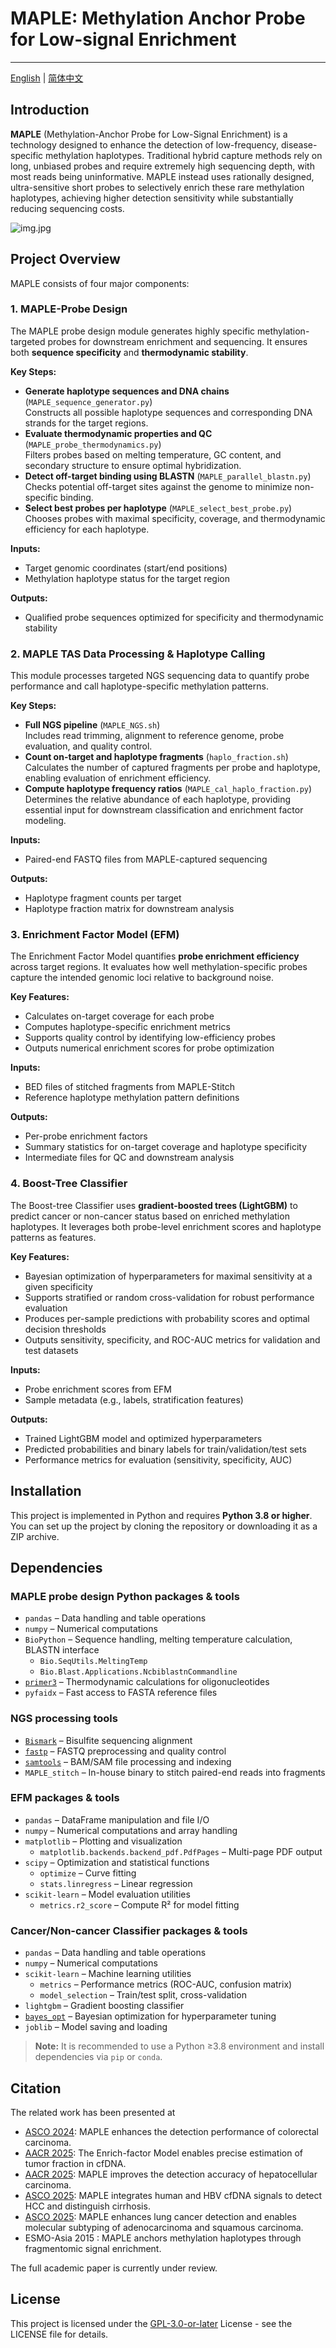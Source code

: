 # MAPLE: Methylation Anchor Probe for Low-signal Enrichment

---

[English](./README.md) | [简体中文](./README_zh.md)

## Introduction

**MAPLE** (Methylation-Anchor Probe for Low-Signal Enrichment) is a technology designed to enhance the detection of low-frequency, disease-specific methylation haplotypes. Traditional hybrid capture methods rely on long, unbiased probes and require extremely high sequencing depth, with most reads being uninformative. MAPLE instead uses rationally designed, ultra-sensitive short probes to selectively enrich these rare methylation haplotypes, achieving higher detection sensitivity while substantially reducing sequencing costs.

![img.jpg](imgs/probe_design.jpg)

## Project Overview

MAPLE consists of four major components:

### 1. MAPLE-Probe Design
The MAPLE probe design module generates highly specific methylation-targeted probes for downstream enrichment and sequencing. It ensures both **sequence specificity** and **thermodynamic stability**.

**Key Steps:**
- **Generate haplotype sequences and DNA chains** (`MAPLE_sequence_generator.py`)  
  Constructs all possible haplotype sequences and corresponding DNA strands for the target regions.
- **Evaluate thermodynamic properties and QC** (`MAPLE_probe_thermodynamics.py`)  
  Filters probes based on melting temperature, GC content, and secondary structure to ensure optimal hybridization.
- **Detect off-target binding using BLASTN** (`MAPLE_parallel_blastn.py`)  
  Checks potential off-target sites against the genome to minimize non-specific binding.
- **Select best probes per haplotype** (`MAPLE_select_best_probe.py`)  
  Chooses probes with maximal specificity, coverage, and thermodynamic efficiency for each haplotype.

**Inputs:**  
- Target genomic coordinates (start/end positions)  
- Methylation haplotype status for the target region  

**Outputs:**  
- Qualified probe sequences optimized for specificity and thermodynamic stability

### 2. MAPLE TAS Data Processing & Haplotype Calling
This module processes targeted NGS sequencing data to quantify probe performance and call haplotype-specific methylation patterns.

**Key Steps:**
- **Full NGS pipeline** (`MAPLE_NGS.sh`)  
  Includes read trimming, alignment to reference genome, probe evaluation, and quality control.
- **Count on-target and haplotype fragments** (`haplo_fraction.sh`)  
  Calculates the number of captured fragments per probe and haplotype, enabling evaluation of enrichment efficiency.
- **Compute haplotype frequency ratios** (`MAPLE_cal_haplo_fraction.py`)  
  Determines the relative abundance of each haplotype, providing essential input for downstream classification and enrichment factor modeling.

**Inputs:**  
- Paired-end FASTQ files from MAPLE-captured sequencing  

**Outputs:**  
- Haplotype fragment counts per target  
- Haplotype fraction matrix for downstream analysis  

### 3. Enrichment Factor Model (EFM)
The Enrichment Factor Model quantifies **probe enrichment efficiency** across target regions. It evaluates how well methylation-specific probes capture the intended genomic loci relative to background noise.  

**Key Features:**
- Calculates on-target coverage for each probe  
- Computes haplotype-specific enrichment metrics  
- Supports quality control by identifying low-efficiency probes  
- Outputs numerical enrichment scores for probe optimization  

**Inputs:**  
- BED files of stitched fragments from MAPLE-Stitch  
- Reference haplotype methylation pattern definitions  

**Outputs:**  
- Per-probe enrichment factors  
- Summary statistics for on-target coverage and haplotype specificity  
- Intermediate files for QC and downstream analysis  

### 4. Boost-Tree Classifier
The Boost-tree Classifier uses **gradient-boosted trees (LightGBM)** to predict cancer or non-cancer status based on enriched methylation haplotypes. It leverages both probe-level enrichment scores and haplotype patterns as features.  

**Key Features:**
- Bayesian optimization of hyperparameters for maximal sensitivity at a given specificity  
- Supports stratified or random cross-validation for robust performance evaluation  
- Produces per-sample predictions with probability scores and optimal decision thresholds  
- Outputs sensitivity, specificity, and ROC-AUC metrics for validation and test datasets  

**Inputs:**  
- Probe enrichment scores from EFM  
- Sample metadata (e.g., labels, stratification features)  

**Outputs:**  
- Trained LightGBM model and optimized hyperparameters  
- Predicted probabilities and binary labels for train/validation/test sets  
- Performance metrics for evaluation (sensitivity, specificity, AUC)  

## Installation
This project is implemented in Python and requires **Python 3.8 or higher**. You can set up the project by cloning the repository or downloading it as a ZIP archive.

## Dependencies
### MAPLE probe design Python packages & tools
- `pandas` – Data handling and table operations
- `numpy` – Numerical computations
- `BioPython` – Sequence handling, melting temperature calculation, BLASTN interface
  - `Bio.SeqUtils.MeltingTemp`
  - `Bio.Blast.Applications.NcbiblastnCommandline`
- [`primer3`](https://libnano.github.io/primer3-py/)  – Thermodynamic calculations for oligonucleotides
- `pyfaidx` – Fast access to FASTA reference files


### NGS processing tools
- [`Bismark`](https://www.bioinformatics.babraham.ac.uk/projects/bismark/) – Bisulfite sequencing alignment  
- [`fastp`](https://github.com/OpenGene/fastp) – FASTQ preprocessing and quality control  
- [`samtools`](http://www.htslib.org/) – BAM/SAM file processing and indexing  
- `MAPLE_stitch` – In-house binary to stitch paired-end reads into fragments  

### EFM packages & tools
- `pandas` – DataFrame manipulation and file I/O
- `numpy` – Numerical computations and array handling
- `matplotlib` – Plotting and visualization
  - `matplotlib.backends.backend_pdf.PdfPages` – Multi-page PDF output
- `scipy` – Optimization and statistical functions
  - `optimize` – Curve fitting
  - `stats.linregress` – Linear regression
- `scikit-learn` – Model evaluation utilities
  - `metrics.r2_score` – Compute R² for model fitting


### Cancer/Non-cancer Classifier packages & tools
- `pandas` – Data handling and table operations
- `numpy` – Numerical computations
- `scikit-learn` – Machine learning utilities
  - `metrics` – Performance metrics (ROC-AUC, confusion matrix)
  - `model_selection` – Train/test split, cross-validation
- `lightgbm` – Gradient boosting classifier
- [`bayes_opt`](https://github.com/bayesian-optimization/BayesianOptimization) – Bayesian optimization for hyperparameter tuning
- `joblib` – Model saving and loading

> **Note:** It is recommended to use a Python ≥3.8 environment and install dependencies via `pip` or `conda`.

## Citation
The related work has been presented at 
- [ASCO 2024](https://ascopubs.org/doi/abs/10.1200/JCO.2024.42.16_suppl.10547): MAPLE enhances the detection performance of colorectal carcinoma.
- [AACR 2025](https://aacrjournals.org/cancerres/article/85/8_Supplement_1/3712/757105): The Enrich-factor Model enables precise estimation of tumor fraction in cfDNA.
- [AACR 2025](https://aacrjournals.org/cancerres/article/85/8_Supplement_1/4577/760270): MAPLE improves the detection accuracy of hepatocellular carcinoma.
- [ASCO 2025](https://ascopubs.org/doi/abs/10.1200/JCO.2025.43.16_suppl.4136): MAPLE integrates human and HBV cfDNA signals to detect HCC and distinguish cirrhosis.
- [ASCO 2025](https://ascopubs.org/doi/abs/10.1200/JCO.2025.43.16_suppl.8057): MAPLE enhances lung cancer detection and enables molecular subtyping of adenocarcinoma and squamous carcinoma.
- ESMO-Asia 2015 : MAPLE anchors methylation haplotypes through fragmentomic signal enrichment.

The full academic paper is currently under review.


## License
This project is licensed under the [GPL-3.0-or-later](LICENSE) License - see the LICENSE file for details.